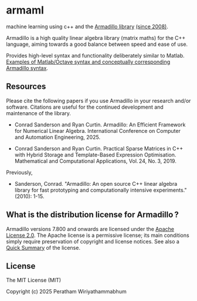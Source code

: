 # armaml
machine learning using c++ and the <a href="https://arma.sourceforge.net/">Armadillo library</a> <a href="https://en.wikipedia.org/w/index.php?title=Armadillo_(C%2B%2B_library)&oldid=249593452">(since 2008)</a>.

Armadillo is a high quality linear algebra library (matrix maths) for the C++ language, aiming towards a good balance between speed and ease of use.
 
Provides high-level syntax and functionality deliberately similar to Matlab.
<a href="https://arma.sourceforge.net/docs.html#syntax">Examples of Matlab/Octave syntax and conceptually corresponding Armadillo syntax</a>.


## Resources
Please cite the following papers if you use Armadillo in your research and/or software.
Citations are useful for the continued development and maintenance of the library.

* Conrad Sanderson and Ryan Curtin.
Armadillo: An Efficient Framework for Numerical Linear Algebra.
International Conference on Computer and Automation Engineering, 2025.

* Conrad Sanderson and Ryan Curtin.
Practical Sparse Matrices in C++ with Hybrid Storage and Template-Based Expression Optimisation.
Mathematical and Computational Applications, Vol. 24, No. 3, 2019.

Previously, 
* Sanderson, Conrad. "Armadillo: An open source C++ linear algebra library for fast prototyping and computationally intensive experiments." (2010): 1-15.

## What is the distribution license for Armadillo ?
Armadillo versions 7.800 and onwards are licensed under the <a href="https://opensource.org/licenses/Apache-2.0">Apache License 2.0</a>.
The Apache license is a permissive license; its main conditions simply require preservation of copyright and license notices. See also a <a href="https://tldrlegal.com/license/apache-license-2.0-(apache-2.0)">Quick Summary</a> of the license.

## License

The MIT License (MIT)

Copyright (c) 2025 Peratham Wiriyathammabhum
